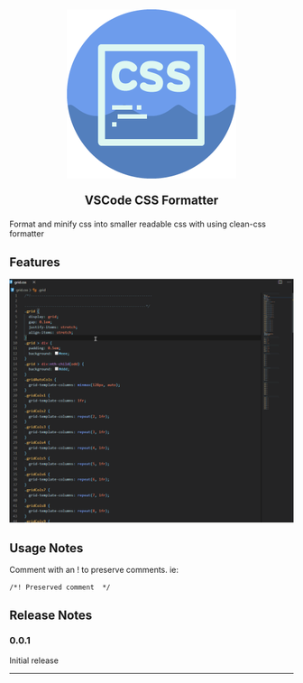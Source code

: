 <h2 align="center">
    <img src="https://github.com/wdang/vscode-clean-css-formatter/blob/master/icon.png?raw=true" alt="logo">

  VSCode CSS Formatter

</h2>



Format and minify css into smaller readable css with using clean-css formatter

## Features

![Demo](https://github.com/wdang/vscode-clean-css-formatter/blob/master/preview.gif?raw=true)

## Usage Notes
Comment with an ! to preserve comments. ie:
```
/*! Preserved comment  */
```

## Release Notes

### 0.0.1

Initial release


-----------------------------------------------------------------------------------------------------------

